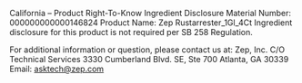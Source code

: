  
 
 
California – Product Right-To-Know Ingredient Disclosure 
Material Number: 000000000000146824 
Product Name: Zep Rustarrester_1Gl_4Ct 
Ingredient disclosure for this product is not required per SB 258 Regulation. 
 
For additional information or question, please contact us at: 
Zep, Inc. 
C/O Technical Services 
3330 Cumberland Blvd. SE, Ste 700 
Atlanta, GA 30339 
Email: asktech@zep.com 
 
 
 
 
